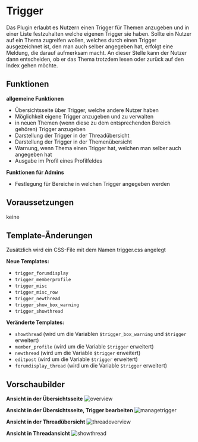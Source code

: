 # Trigger
Das Plugin erlaubt es Nutzern einen Trigger für Themen anzugeben und in einer Liste festzuhalten welche eigenen Trigger sie haben. Sollte ein Nutzer auf ein Thema zugreifen wollen, welches durch einen Trigger ausgezeichnet ist, den man auch selber angegeben hat, erfolgt eine Meldung, die darauf aufmerksam macht. An dieser Stelle kann der Nutzer dann entscheiden, ob er das Thema trotzdem lesen oder zurück auf den Index gehen möchte.

## Funktionen
__allgemeine Funktionen__
* Übersichtsseite über Trigger, welche andere Nutzer haben
* Möglichkeit eigene Trigger anzugeben und zu verwalten
* in neuen Themen (wenn diese zu dem entsprechenden Bereich gehören) Trigger anzugeben
* Darstellung der Trigger in der Threadübersicht
* Darstellung der Trigger in der Themenübersicht
* Warnung, wenn Thema einen Trigger hat, welchen man selber auch angegeben hat
* Ausgabe im Profil eines Profilfeldes

__Funktionen für Admins__
* Festlegung für Bereiche in welchen Trigger angegeben werden

## Voraussetzungen
keine

## Template-Änderungen
Zusätzlich wird ein CSS-File mit dem Namen trigger.css angelegt

__Neue Templates:__
* `trigger_forumdisplay`
* `trigger_memberprofile`
* `trigger_misc`
* `trigger_misc_row`
* `trigger_newthread`
* `trigger_show_box_warning`
* `trigger_showthread`

__Veränderte Templates:__
* `showthread` (wird um die Variablen `$trigger_box_warning` und `$trigger` erweitert)
* `member_profile` (wird um die Variable `$trigger` erweitert)
* `newthread` (wird um die Variable `$trigger` erweitert)
* `editpost` (wird um die Variable `$trigger` erweitert)
* `forumdisplay_thread` (wird um die Variable `$trigger` erweitert)

## Vorschaubilder
__Ansicht in der Übersichtsseite__
![overview](https://aheartforspinach.de/upload/plugins/trigger_misc_overview.png)

__Ansicht in der Übersichtsseite, Trigger bearbeiten__
![managetrigger](https://aheartforspinach.de/upload/plugins/trigger_misc_manage.png)

__Ansicht in der Threadübersicht__
![threadoverview](https://aheartforspinach.de/upload/plugins/trigger_forumdisplay.png)

__Ansicht in Threadansicht__
![showthread](https://aheartforspinach.de/upload/plugins/trigger_showthread.png)
